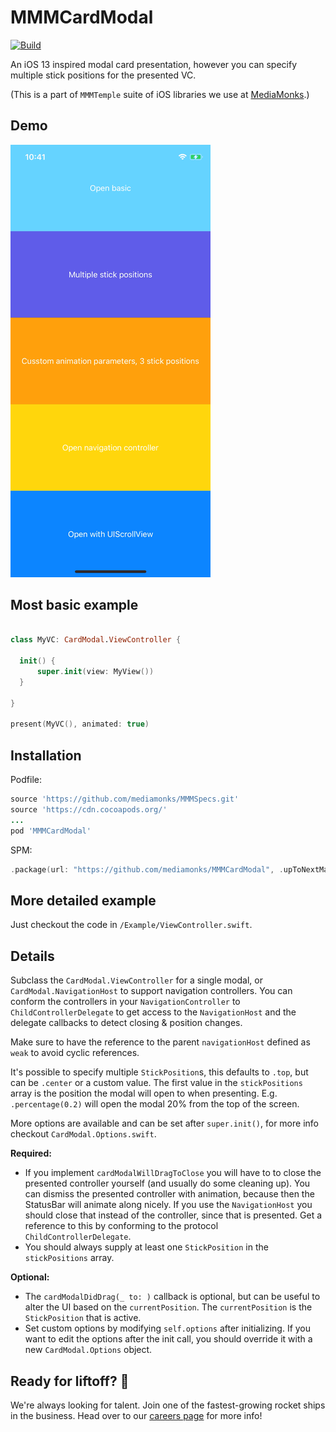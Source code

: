 # MMMCardModal

[![Build](https://github.com/mediamonks/MMMCardModal/workflows/Build/badge.svg)](https://github.com/mediamonks/MMMCardModal/actions?query=workflow%3ABuild)

An iOS 13 inspired modal card presentation, however you can specify multiple stick positions for the presented VC.

(This is a part of `MMMTemple` suite of iOS libraries we use at [MediaMonks](https://www.mediamonks.com/).)

## Demo

![Preview](https://github.com/mediamonks/MMMCardModal/raw/master/Preview.gif)

## Most basic example

```swift

class MyVC: CardModal.ViewController {

  init() {
      super.init(view: MyView())
  }

}

present(MyVC(), animated: true)

```

## Installation

Podfile:

```ruby
source 'https://github.com/mediamonks/MMMSpecs.git'
source 'https://cdn.cocoapods.org/'
...
pod 'MMMCardModal'
```

SPM:

```swift
.package(url: "https://github.com/mediamonks/MMMCardModal", .upToNextMajor(from: "0.2.13"))
```


## More detailed example

Just checkout the code in `/Example/ViewController.swift`.

## Details

Subclass the `CardModal.ViewController` for a single modal,
or `CardModal.NavigationHost` to support navigation controllers. You can conform the
controllers in your `NavigationController` to `ChildControllerDelegate` to get access
to the `NavigationHost` and the delegate callbacks to detect closing & position changes.

Make sure to have the reference to the parent `navigationHost` defined as `weak` to avoid
cyclic references.

It's possible to specify multiple `StickPosition`s, this defaults to `.top`, but can be `.center`
or a custom value. The first value in the `stickPositions` array is the position the modal will open
to when presenting.  E.g. `.percentage(0.2)` will open the modal 20% from the top of the screen.

More options are available and can be set after `super.init()`, for more info
checkout `CardModal.Options.swift`.

**Required:**
 - If you implement `cardModalWillDragToClose` you will have to to close the presented controller
 yourself (and usually do some cleaning up). You can dismiss the presented controller with animation,
 because then the StatusBar will animate along nicely. If you use the `NavigationHost` you should close
 that instead of the controller, since that is presented. Get a reference to this by conforming to the
 protocol `ChildControllerDelegate`.
 - You should always supply at least one `StickPosition` in the  `stickPositions` array.

**Optional:**
 - The `cardModalDidDrag(_ to: )` callback is optional, but can be useful to alter the UI based
 on the `currentPosition`. The `currentPosition` is the `StickPosition` that is active.
 - Set custom options by modifying `self.options` after initializing. If you want to edit the options
 after the init call, you should override it with a new `CardModal.Options` object.

## Ready for liftoff? 🚀

We're always looking for talent. Join one of the fastest-growing rocket ships in
the business. Head over to our [careers page](https://media.monks.com/careers)
for more info!
